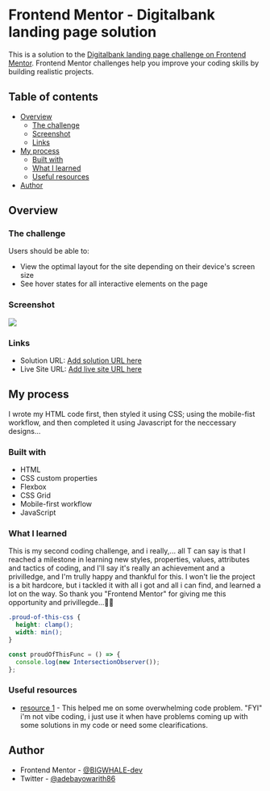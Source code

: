 # Frontend Mentor - Digitalbank landing page solution

This is a solution to the [Digitalbank landing page challenge on Frontend Mentor](https://www.frontendmentor.io/challenges/digital-bank-landing-page-WaUhkoDN). Frontend Mentor challenges help you improve your coding skills by building realistic projects.

## Table of contents

- [Overview](#overview)
  - [The challenge](#the-challenge)
  - [Screenshot](#screenshot)
  - [Links](#links)
- [My process](#my-process)
  - [Built with](#built-with)
  - [What I learned](#what-i-learned)
  - [Useful resources](#useful-resources)
- [Author](#author)

## Overview

### The challenge

Users should be able to:

- View the optimal layout for the site depending on their device's screen size
- See hover states for all interactive elements on the page

### Screenshot

![](./screenshot)

### Links

- Solution URL: [Add solution URL here](https://your-solution-url.com)
- Live Site URL: [Add live site URL here](https://your-live-site-url.com)

## My process

I wrote my HTML code first, then styled it using CSS; using the mobile-fist workflow, and then completed it using Javascript for the neccessary designs...

### Built with

- HTML
- CSS custom properties
- Flexbox
- CSS Grid
- Mobile-first workflow
- JavaScript

### What I learned

This is my second coding challenge, and i really,... all T can say is that I reached a milestone in learning new styles, properties, values, attributes and tactics of coding, and I'll say it's really an achievement and a privilledge, and I'm trully happy and thankful for this. I won't lie the project is a bit hardcore, but i tackled it with all i got and all i can find, and learned a lot on the way. So thank you "Frontend Mentor" for giving me this opportunity and privillegde...🙏🙏

```css
.proud-of-this-css {
  height: clamp();
  width: min();
}
```

```js
const proudOfThisFunc = () => {
  console.log(new IntersectionObserver());
};
```

### Useful resources

- [resource 1](https://www.chatGPT.com) - This helped me on some overwhelming code problem. "FYI" i'm not vibe coding, i just use it when have problems coming up with some solutions in my code or need some clearifications.

## Author

- Frontend Mentor - [@BIGWHALE-dev](https://www.frontendmentor.io/profile/BIGWHALE-dev)
- Twitter - [@adebayowarith86](https://www.x.com/adebayowarith86)
